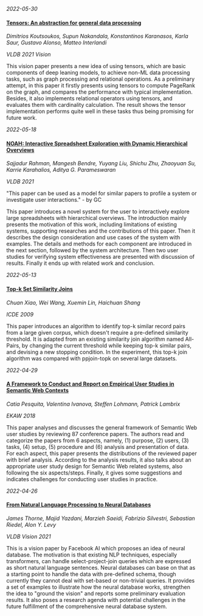 




*2022-05-30*

#### [Tensors: An abstraction for general data processing](http://www.vldb.org/pvldb/vol14/p1797-koutsoukos.pdf)

*Dimitrios Koutsoukos, Supun Nakandala, Konstantinos Karanasos, Karla Saur, Gustavo Alonso, Matteo Interlandi*

*VLDB 2021 Vision*

This vision paper presents a new idea of using tensors, which are basic components of deep leaning models, to achieve non-ML data processing tasks, such as graph processing and relational operations. As a preliminary attempt, in this paper it firstly presents using tensors to compute PageRank on the graph, and compares the performance with typical implementation. Besides, it also implements relational operators using tensors, and evaluates them with cardinality calculation. The result shows the tensor implementation performs quite well in these tasks thus being promising for future work. 


*2022-05-18*

#### [NOAH: Interactive Spreadsheet Exploration with Dynamic Hierarchical Overviews](http://www.vldb.org/pvldb/vol14/p970-rahman.pdf)

*Sajjadur Rahman, Mangesh Bendre, Yuyang Liu, Shichu Zhu, Zhaoyuan Su, Karrie Karahalios, Aditya G. Parameswaran*

*VLDB 2021*

"This paper can be used as a model for similar papers to profile a system or investigate user interactions." - by GC

This paper introduces a novel system for the user to interactively explore large spreadsheets with hierarchical overviews. The introduction mainly presents the motivation of this work, including limitations of existing systems, supporting researches and the contributions of this paper. Then it describes the design consideration and use cases of the system with examples. The details and methods for each component are introduced in the next section, followed by the system architecture. Then two user studies for verifying system effectiveness are presented with discussion of results. Finally it ends up with related work and conclusion. 


*2022-05-13*

#### [Top-k Set Similarity Joins](https://doi.org/10.1109/ICDE.2009.111)

*Chuan Xiao, Wei Wang, Xuemin Lin, Haichuan Shang*

*ICDE 2009*

This paper introduces an algorithm to identify top-k similar record pairs from a large given corpus, which doesn't require a pre-defined similarity threshold. It is adapted from an existing similarity join algorithm named All-Pairs, by changing the current threshold while keeping top-k similar pairs, and devising a new stopping condition. In the experiment, this top-k join algorithm was compared with ppjoin-topk on several large datasets. 


*2022-04-29*

#### [A Framework to Conduct and Report on Empirical User Studies in Semantic Web Contexts](https://doi.org/10.1007/978-3-030-03667-6_36)

*Catia Pesquita, Valentina Ivanova, Steffen Lohmann, Patrick Lambrix*

*EKAW 2018*

This paper analyses and discusses the general framework of Semantic Web user studies by reviewing 87 conference papers. The authors read and categorize the papers from 6 aspects, namely, (1) purpose, (2) users, (3) tasks, (4) setup, (5) procedure and (6) analysis and presentation of data. For each aspect, this paper presents the distributions of the reviewed paper with brief analysis. According to the analysis results, it also talks about an appropriate user study design for Semantic Web related systems, also following the six aspects/steps. Finally, it gives some suggestions and indicates challenges for conducting user studies in practice.


*2022-04-26*

#### [From Natural Language Processing to Neural Databases](https://dl.acm.org/doi/10.14778/3447689.3447706)

*James Thorne, Majid Yazdani, Marzieh Saeidi, Fabrizio Silvestri, Sebastian Riedel, Alon Y. Levy*

*VLDB Vision 2021*

This is a vision paper by Facebook AI which proposes an idea of neural database. The motivation is that existing NLP techniques, especially transformers, can handle select-project-join queries which are expressed as short natural language sentences. Neural databases can base on that as a starting point to handle the data with pre-defined schema, though currently they cannot deal with set-based or non-trivial queries. It provides a set of examples to illustrate how the neural database works, strengthen the idea to "ground the vision" and reports some preliminary evaluation results. It also poses a research agenda with potential challenges in the future fulfillment of the comprehensive neural database system.
